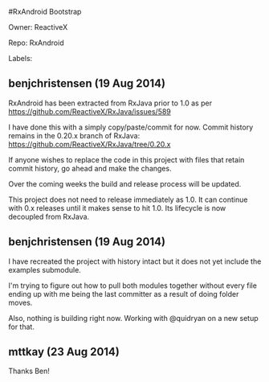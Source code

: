 #RxAndroid Bootstrap

Owner: ReactiveX

Repo: RxAndroid

Labels: 

## benjchristensen (19 Aug 2014)

RxAndroid has been extracted from RxJava prior to 1.0 as per https://github.com/ReactiveX/RxJava/issues/589

I have done this with a simply copy/paste/commit for now. Commit history remains in the 0.20.x branch of RxJava: https://github.com/ReactiveX/RxJava/tree/0.20.x

If anyone wishes to replace the code in this project with files that retain commit history, go ahead and make the changes.

Over the coming weeks the build and release process will be updated. 

This project does not need to release immediately as 1.0. It can continue with 0.x releases until it makes sense to hit 1.0. Its lifecycle is now decoupled from RxJava.


## benjchristensen (19 Aug 2014)

I have recreated the project with history intact but it does not yet include the examples submodule. 

I'm trying to figure out how to pull both modules together without every file ending up with me being the last committer as a result of doing folder moves.

Also, nothing is building right now. Working with @quidryan on a new setup for that.


## mttkay (23 Aug 2014)

Thanks Ben!



